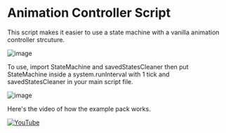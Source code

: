 # Animation Controller Script

This script makes it easier to use a state machine with a vanilla animation controller strcuture.




![image](https://github.com/user-attachments/assets/01bb7af3-c7e4-490d-895e-9f028d6c4712)


To use, import StateMachine and savedStatesCleaner then put StateMachine inside a system.runInterval with 1 tick and savedStatesCleaner in your main script file.

![image](https://github.com/user-attachments/assets/6176e2a3-a686-4e8e-a617-45a0fe23e906)

Here's the video of how the example pack works.

[![YouTube](http://i.ytimg.com/vi/jDQZ9iBM3j0/hqdefault.jpg)](https://www.youtube.com/watch?v=jDQZ9iBM3j0)
